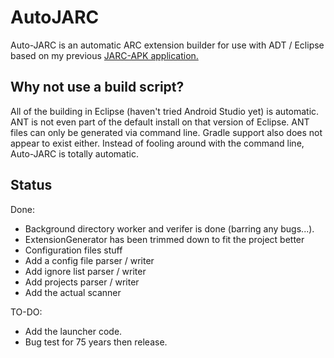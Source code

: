 AutoJARC
========

Auto-JARC is an automatic ARC extension builder for use with ADT / Eclipse based on my previous [JARC-APK application.](https://github.com/gummywormz/JARC-APK)

Why not use a build script?
---------------------------
All of the building in Eclipse (haven't tried Android Studio yet) is automatic. ANT is not even part of the default install on that version of Eclipse.
ANT files can only be generated via command line. Gradle support also does not appear to exist either. Instead of fooling around with the command line, Auto-JARC is totally automatic.

Status
------
Done: 
* Background directory worker and verifer is done (barring any bugs...).
* ExtensionGenerator has been trimmed down to fit the project better
* Configuration files stuff
* Add a config file parser / writer
* Add ignore list parser / writer
* Add projects parser / writer
* Add the actual scanner


TO-DO:

* Add the launcher code.
* Bug test for 75 years then release.
